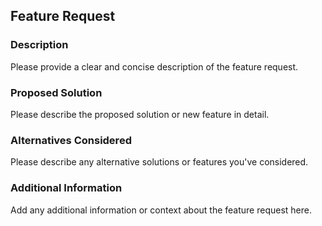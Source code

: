 ## Feature Request

### Description
Please provide a clear and concise description of the feature request.

### Proposed Solution
Please describe the proposed solution or new feature in detail.

### Alternatives Considered
Please describe any alternative solutions or features you've considered.

### Additional Information
Add any additional information or context about the feature request here.
